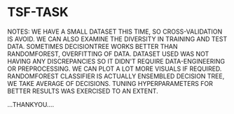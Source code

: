 # TSF-TASK
NOTES:
WE HAVE A SMALL DATASET THIS TIME, SO CROSS-VALIDATION IS AVOID.
WE CAN ALSO EXAMINE THE DIVERSITY IN TRAINING AND TEST DATA.
SOMETIMES DECISIONTREE WORKS BETTER THAN RANDOMFOREST, OVERFITTING OF DATA.
DATASET USED WAS NOT HAVING ANY DISCREPANCIES SO IT DIDN'T REQUIRE DATA-ENGINEERING OR PREPROCESSING.
WE CAN PLOT A LOT MORE VISUALS IF REQUIRED.
RANDOMFOREST CLASSIFIER IS ACTUALLY ENSEMBLED DECISION TREE, WE TAKE AVERAGE OF DECISIONS.
TUNING HYPERPARAMETERS FOR BETTER RESULTS WAS EXERCISED TO AN EXTENT.

...THANKYOU....

